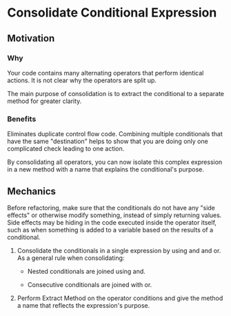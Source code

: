 # Consolidate Conditional Expression

## Motivation

### Why

Your code contains many alternating operators that perform identical actions. It is not clear why the operators are split up.

The main purpose of consolidation is to extract the conditional to a separate method for greater clarity.

### Benefits

Eliminates duplicate control flow code. Combining multiple conditionals that have the same "destination" helps to show that you are doing only one complicated check leading to one action.

By consolidating all operators, you can now isolate this complex expression in a new method with a name that explains the conditional's purpose.

## Mechanics

Before refactoring, make sure that the conditionals do not have any "side effects" or otherwise modify something, instead of simply returning values. Side effects may be hiding in the code executed inside the operator itself, such as when something is added to a variable based on the results of a conditional.

1. Consolidate the conditionals in a single expression by using and and or. As a general rule when consolidating:

   - Nested conditionals are joined using and.

   - Consecutive conditionals are joined with or.

2. Perform Extract Method on the operator conditions and give the method a name that reflects the expression's purpose.

